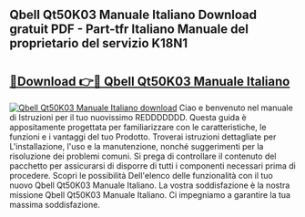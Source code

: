 ## Qbell Qt50K03 Manuale Italiano Download gratuit PDF - Part-tfr Italiano Manuale del proprietario del servizio K18N1

# <h2><a href="http://dfbcn2.blite.top/?on=Qbell+Qt50K03+Manuale+Italiano">🔗Download 👉🔴 Qbell Qt50K03 Manuale Italiano</a></h2>

[![Qbell Qt50K03 Manuale Italiano download](https://i.imgur.com/lujVjoI.png)](http://dfbcn2.blite.top/?on=Qbell+Qt50K03+Manuale+Italiano)
Ciao e benvenuto nel manuale di Istruzioni per il tuo nuovissimo REDDDDDDD. Questa guida è appositamente progettata per familiarizzare con le caratteristiche, le funzioni e i vantaggi del tuo Prodotto. Troverai istruzioni dettagliate per L'installazione, l'uso e la manutenzione, nonché suggerimenti per la risoluzione dei problemi comuni. Si prega di controllare il contenuto del pacchetto per assicurarsi di disporre di tutti i componenti necessari prima di procedere. Scopri le possibilità Dell'elenco delle funzionalità con il tuo nuovo Qbell Qt50K03 Manuale Italiano. La vostra soddisfazione è la nostra missione Qbell Qt50K03 Manuale Italiano. Ci impegniamo a garantire la tua massima soddisfazione.
